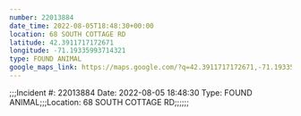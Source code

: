 ```yaml
---
number: 22013884
date_time: 2022-08-05T18:48:30+00:00
location: 68 SOUTH COTTAGE RD
latitude: 42.3911717172671
longitude: -71.19335993714321
type: FOUND ANIMAL
google_maps_link: https://maps.google.com/?q=42.3911717172671,-71.19335993714321
---
```


;;;Incident #: 22013884  Date: 2022-08-05 18:48:30   Type: FOUND ANIMAL;;;Location: 68 SOUTH COTTAGE RD;;;;;;
